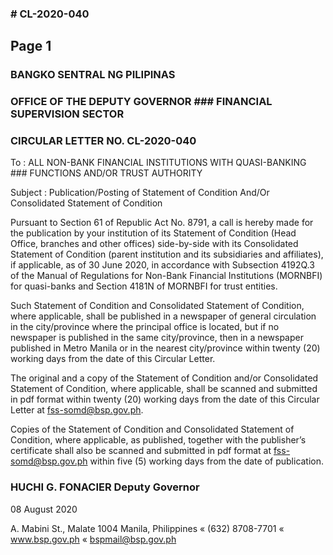 ### # CL-2020-040

## Page 1

### BANGKO SENTRAL NG PILIPINAS

### OFFICE OF THE DEPUTY GOVERNOR ### FINANCIAL SUPERVISION SECTOR

### CIRCULAR LETTER NO. CL-2020-040

To : ALL NON-BANK FINANCIAL INSTITUTIONS WITH QUASI-BANKING ### FUNCTIONS AND/OR TRUST AUTHORITY

Subject : Publication/Posting of Statement of Condition And/Or Consolidated Statement of Condition

Pursuant to Section 61 of Republic Act No. 8791, a call is hereby made for the publication by your institution of its Statement of Condition (Head Office, branches and other offices) side-by-side with its Consolidated Statement of Condition (parent institution and its subsidiaries and affiliates), if applicable, as of 30 June 2020, in accordance with Subsection 4192Q.3 of the Manual of Regulations for Non-Bank Financial Institutions (MORNBFI) for quasi-banks and Section 4181N of MORNBFI for trust entities.

Such Statement of Condition and Consolidated Statement of Condition, where applicable, shall be published in a newspaper of general circulation in the city/province where the principal office is located, but if no newspaper is published in the same city/province, then in a newspaper published in Metro Manila or in the nearest city/province within twenty (20) working days from the date of this Circular Letter.

The original and a copy of the Statement of Condition and/or Consolidated Statement of Condition, where applicable, shall be scanned and submitted in pdf format within twenty (20) working days from the date of this Circular Letter at fss-somd@bsp.gov.ph.

Copies of the Statement of Condition and Consolidated Statement of Condition, where applicable, as published, together with the publisher’s certificate shall also be scanned and submitted in pdf format at fss-somd@bsp.gov.ph within five (5) working days from the date of publication.

### HUCHI G. FONACIER Deputy Governor

08 August 2020

A. Mabini St., Malate 1004 Manila, Philippines « (632) 8708-7701 « www.bsp.gov.ph « bspmail@bsp.gov.ph 